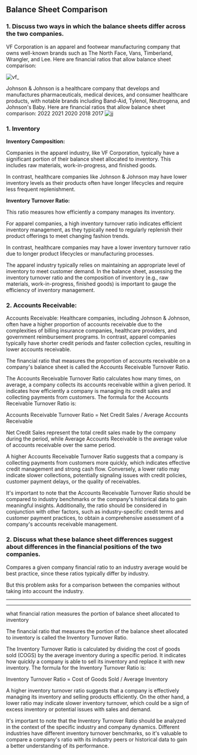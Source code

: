 ## Balance Sheet Comparison 

### 1. Discuss two ways in which the balance sheets differ across the two companies.
  
VF Corporation is an apparel and footwear manufacturing company that owns well-known brands such as The North Face, Vans, Timberland, Wrangler, and Lee. Here are financial ratios that allow balance sheet comparison: 

![vf_](https://github.com/jonfernq/Learning/assets/68504324/dc5f2622-4925-4701-9fd0-746d26425a4c)

Johnson & Johnson is a healthcare company that develops and manufactures pharmaceuticals, medical devices, and consumer healthcare products, with notable brands including Band-Aid, Tylenol, Neutrogena, and Johnson's Baby. Here are financial ratios that allow balance sheet comparison:
                                   2022   2021 2020  2018 2017 
![jj](https://github.com/jonfernq/Learning/assets/68504324/a1c2a360-fc49-4a2f-856b-81afb984f6d2)

### 1. Inventory

**Inventory Composition:** 

Companies in the apparel industry, like VF Corporation, 
typically have a significant portion of their balance sheet allocated to inventory. 
This includes raw materials, work-in-progress, and finished goods. 

In contrast, healthcare companies like Johnson & Johnson may have lower inventory
levels as their products often have longer lifecycles and require less frequent replenishment.

**Inventory Turnover Ratio:** 

This ratio measures how efficiently a company manages its inventory. 

For apparel companies, a high inventory turnover ratio indicates efficient inventory management, 
as they typically need to regularly replenish their product offerings to meet changing fashion trends. 

In contrast, healthcare companies may have a lower inventory turnover ratio due to longer product lifecycles or manufacturing processes.

The apparel industry typically relies on maintaining an appropriate level of inventory to meet customer demand. 
In the balance sheet, assessing the inventory turnover ratio and the composition of inventory 
(e.g., raw materials, work-in-progress, finished goods) is important to gauge the efficiency of inventory management.

### 2. Accounts Receivable: 

Accounts Receivable: Healthcare companies, including Johnson & Johnson, often have a higher proportion of 
accounts receivable due to the complexities of billing insurance companies, healthcare providers, 
and government reimbursement programs. In contrast, apparel companies typically have shorter credit periods 
and faster collection cycles, resulting in lower accounts receivable.

The financial ratio that measures the proportion of accounts receivable on a company's balance sheet is called the Accounts Receivable Turnover Ratio.

The Accounts Receivable Turnover Ratio calculates how many times, on average, a company collects its accounts receivable within a given period. It indicates how efficiently a company is managing its credit sales and collecting payments from customers. The formula for the Accounts Receivable Turnover Ratio is:

Accounts Receivable Turnover Ratio = Net Credit Sales / Average Accounts Receivable

Net Credit Sales represent the total credit sales made by the company during the period, while Average Accounts Receivable is the average value of accounts receivable over the same period.

A higher Accounts Receivable Turnover Ratio suggests that a company is collecting payments from customers more quickly, which indicates effective credit management and strong cash flow. Conversely, a lower ratio may indicate slower collections, potentially signaling issues with credit policies, customer payment delays, or the quality of receivables.

It's important to note that the Accounts Receivable Turnover Ratio should be compared to industry benchmarks or the company's historical data to gain meaningful insights. Additionally, the ratio should be considered in conjunction with other factors, such as industry-specific credit terms and customer payment practices, to obtain a comprehensive assessment of a company's accounts receivable management.

### 2. Discuss what these balance sheet differences suggest about differences in the financial positions of the two companies.

Compares a given company financial ratio to an industry average would be best practice, since these ratios typically differ by industry.

But this problem asks for a comparison between the companies without taking into account the industry. 




--------------------------

* * *

what financial ration measures the portion of  balance sheet allocated to inventory

The financial ratio that measures the portion of the balance sheet allocated to inventory is called the Inventory Turnover Ratio.

The Inventory Turnover Ratio is calculated by dividing the cost of goods sold (COGS) by the average inventory during a specific period. It indicates how quickly a company is able to sell its inventory and replace it with new inventory. The formula for the Inventory Turnover Ratio is:

Inventory Turnover Ratio = Cost of Goods Sold / Average Inventory

A higher inventory turnover ratio suggests that a company is effectively managing its inventory and selling products efficiently. On the other hand, a lower ratio may indicate slower inventory turnover, which could be a sign of excess inventory or potential issues with sales and demand.

It's important to note that the Inventory Turnover Ratio should be analyzed in the context of the specific industry and company dynamics. Different industries have different inventory turnover benchmarks, so it's valuable to compare a company's ratio with its industry peers or historical data to gain a better understanding of its performance.






